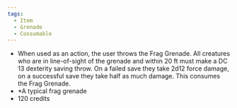 ```yaml
---
tags:
  - Item
  - Grenade
  - Consumable
---
```

- When used as an action, the user throws the Frag Grenade. All creatures who are in line-of-sight of the grenade and within 20 ft must make a DC 13 dexterity saving throw. On a failed save they take 2d12 force damage, on a successful save they take half as much damage. This consumes the Frag Grenade.
- *A typical frag grenade
- 120 credits